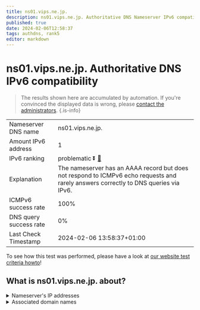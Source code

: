 ```yaml
---
title: ns01.vips.ne.jp.
description: ns01.vips.ne.jp. Authoritative DNS Nameserver IPv6 compatibility
published: true
date: 2024-02-06T12:58:37
tags: authdns, rank5
editor: markdown
---
```


# ns01.vips.ne.jp. Authoritative DNS IPv6 compatibility

> The results shown here are accumulated by automation. If you're convinced the displayed data is wrong, please [contact the administrators](/howto/chat). 
{.is-info}




|   |   |
| - | - |
| Nameserver DNS name | ns01.vips.ne.jp.
| Amount IPv6 address | 1
| IPv6 ranking | problematic :arrow_double_down: [🔗](/howto/ranking) |
| Explanation | The nameserver has an AAAA record but does not respond to ICMPv6 echo requests and rarely answers correctly to DNS queries via IPv6. |
| ICMPv6 success rate | 100%|
| DNS query success rate | 0% |
| Last Check Timestamp | 2024-02-06 13:58:37+01:00 |

To see how this test was performed, please have a look at [our website test criteria howto](/howto/testcriteria/authdns)!


## What is ns01.vips.ne.jp. about?




<details>
<summary>Nameserver's IP addresses</summary>

2001:278:103c:1::1

</details>



<details>
<summary>Associated domain names</summary>

www.jp-bank.japanpost.jp

</details>
